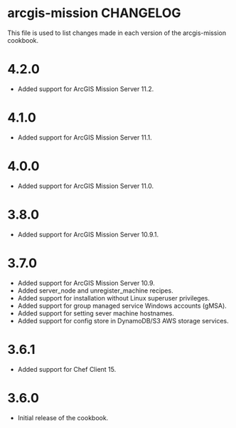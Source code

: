 # arcgis-mission CHANGELOG

This file is used to list changes made in each version of the arcgis-mission cookbook.

# 4.2.0

- Added support for ArcGIS Mission Server 11.2.

# 4.1.0

- Added support for ArcGIS Mission Server 11.1.

# 4.0.0

- Added support for ArcGIS Mission Server 11.0.

# 3.8.0

- Added support for ArcGIS Mission Server 10.9.1.

# 3.7.0

- Added support for ArcGIS Mission Server 10.9.
- Added server_node and unregister_machine recipes.
- Added support for installation without Linux superuser privileges.
- Added support for group managed service Windows accounts (gMSA).
- Added support for setting sever machine hostnames.
- Added support for config store in DynamoDB/S3 AWS storage services.

# 3.6.1

- Added support for Chef Client 15.

# 3.6.0

- Initial release of the cookbook.
